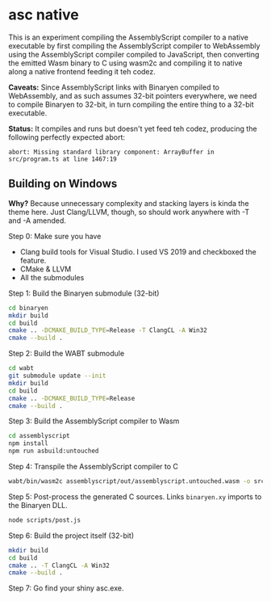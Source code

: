 asc native
==========

This is an experiment compiling the AssemblyScript compiler to a native executable
by first compiling the AssemblyScript compiler to WebAssembly using the AssemblyScript
compiler compiled to JavaScript, then converting the emitted Wasm binary to C using
wasm2c and compiling it to native along a native frontend feeding it teh codez.

**Caveats:** Since AssemblyScript links with Binaryen compiled to WebAssembly, and as
such assumes 32-bit pointers everywhere, we need to compile Binaryen to 32-bit, in
turn compiling the entire thing to a 32-bit executable.

**Status:** It compiles and runs but doesn't yet feed teh codez, producing the following
perfectly expected abort:

```
abort: Missing standard library component: ArrayBuffer in src/program.ts at line 1467:19
```

Building on Windows
-------------------

**Why?** Because unnecessary complexity and stacking layers is kinda the theme here.
Just Clang/LLVM, though, so should work anywhere with -T and -A amended.

Step 0: Make sure you have

* Clang build tools for Visual Studio. I used VS 2019 and checkboxed the feature.
* CMake & LLVM
* All the submodules

Step 1: Build the Binaryen submodule (32-bit)

```sh
cd binaryen
mkdir build
cd build
cmake .. -DCMAKE_BUILD_TYPE=Release -T ClangCL -A Win32
cmake --build .
```

Step 2: Build the WABT submodule

```sh
cd wabt
git submodule update --init
mkdir build
cd build
cmake .. -DCMAKE_BUILD_TYPE=Release
cmake --build .
```

Step 3: Build the AssemblyScript compiler to Wasm

```sh
cd assemblyscript
npm install
npm run asbuild:untouched
```

Step 4: Transpile the AssemblyScript compiler to C

```sh
wabt/bin/wasm2c assemblyscript/out/assemblyscript.untouched.wasm -o src/assemblyscript.c
```

Step 5: Post-process the generated C sources. Links `binaryen.xy` imports to the Binaryen DLL.

```sh
node scripts/post.js
```

Step 6: Build the project itself (32-bit)

```sh
mkdir build
cd build
cmake .. -T ClangCL -A Win32
cmake --build .
```

Step 7: Go find your shiny asc.exe.

